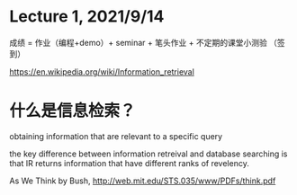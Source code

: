 # Lecture 1, 2021/9/14



成绩 = 作业（编程+demo）+ seminar + 笔头作业 + 不定期的课堂小测验 （签到）

https://en.wikipedia.org/wiki/Information_retrieval

# 什么是信息检索？

obtaining information that are relevant to a specific query 

the key difference between information retreival and database searching is that IR returns information that have different ranks of revelency. 

As We Think by Bush, http://web.mit.edu/STS.035/www/PDFs/think.pdf